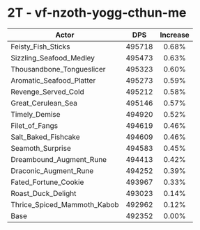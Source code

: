 # 2T - vf-nzoth-yogg-cthun-me
| Actor | DPS | Increase |
|---|:---:|:---:|
|Feisty_Fish_Sticks|495718|0.68%|
|Sizzling_Seafood_Medley|495473|0.63%|
|Thousandbone_Tongueslicer|495323|0.60%|
|Aromatic_Seafood_Platter|495273|0.59%|
|Revenge_Served_Cold|495212|0.58%|
|Great_Cerulean_Sea|495146|0.57%|
|Timely_Demise|494920|0.52%|
|Filet_of_Fangs|494619|0.46%|
|Salt_Baked_Fishcake|494609|0.46%|
|Seamoth_Surprise|494583|0.45%|
|Dreambound_Augment_Rune|494413|0.42%|
|Draconic_Augment_Rune|494252|0.39%|
|Fated_Fortune_Cookie|493967|0.33%|
|Roast_Duck_Delight|493023|0.14%|
|Thrice_Spiced_Mammoth_Kabob|492962|0.12%|
|Base|492352|0.00%|
